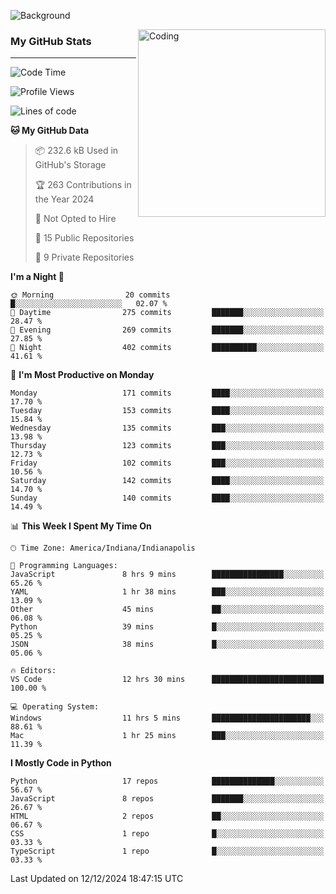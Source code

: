 ![Background](https://github.com/Nguyen-Noah/Nguyen-Noah/assets/112649680/f5d2296f-0508-400c-abcf-47c085708a2a)

<img align="right" alt="Coding" width="300" src="https://cdn.dribbble.com/users/1277312/screenshots/14733298/media/39b1045e593737587dd60e42c8422d1f.gif" >

### My GitHub Stats
---
<!--START_SECTION:waka-->
![Code Time](http://img.shields.io/badge/Code%20Time-335%20hrs%2030%20mins-blue)

![Profile Views](http://img.shields.io/badge/Profile%20Views-3-blue)

![Lines of code](https://img.shields.io/badge/From%20Hello%20World%20I%27ve%20Written-3.1%20million%20lines%20of%20code-blue)

**🐱 My GitHub Data** 

> 📦 232.6 kB Used in GitHub's Storage 
 > 
> 🏆 263 Contributions in the Year 2024
 > 
> 🚫 Not Opted to Hire
 > 
> 📜 15 Public Repositories 
 > 
> 🔑 9 Private Repositories 
 > 
**I'm a Night 🦉** 

```text
🌞 Morning                20 commits          █░░░░░░░░░░░░░░░░░░░░░░░░   02.07 % 
🌆 Daytime                275 commits         ███████░░░░░░░░░░░░░░░░░░   28.47 % 
🌃 Evening                269 commits         ███████░░░░░░░░░░░░░░░░░░   27.85 % 
🌙 Night                  402 commits         ██████████░░░░░░░░░░░░░░░   41.61 % 
```
📅 **I'm Most Productive on Monday** 

```text
Monday                   171 commits         ████░░░░░░░░░░░░░░░░░░░░░   17.70 % 
Tuesday                  153 commits         ████░░░░░░░░░░░░░░░░░░░░░   15.84 % 
Wednesday                135 commits         ███░░░░░░░░░░░░░░░░░░░░░░   13.98 % 
Thursday                 123 commits         ███░░░░░░░░░░░░░░░░░░░░░░   12.73 % 
Friday                   102 commits         ███░░░░░░░░░░░░░░░░░░░░░░   10.56 % 
Saturday                 142 commits         ████░░░░░░░░░░░░░░░░░░░░░   14.70 % 
Sunday                   140 commits         ████░░░░░░░░░░░░░░░░░░░░░   14.49 % 
```


📊 **This Week I Spent My Time On** 

```text
🕑︎ Time Zone: America/Indiana/Indianapolis

💬 Programming Languages: 
JavaScript               8 hrs 9 mins        ████████████████░░░░░░░░░   65.26 % 
YAML                     1 hr 38 mins        ███░░░░░░░░░░░░░░░░░░░░░░   13.09 % 
Other                    45 mins             ██░░░░░░░░░░░░░░░░░░░░░░░   06.08 % 
Python                   39 mins             █░░░░░░░░░░░░░░░░░░░░░░░░   05.25 % 
JSON                     38 mins             █░░░░░░░░░░░░░░░░░░░░░░░░   05.06 % 

🔥 Editors: 
VS Code                  12 hrs 30 mins      █████████████████████████   100.00 % 

💻 Operating System: 
Windows                  11 hrs 5 mins       ██████████████████████░░░   88.61 % 
Mac                      1 hr 25 mins        ███░░░░░░░░░░░░░░░░░░░░░░   11.39 % 
```

**I Mostly Code in Python** 

```text
Python                   17 repos            ██████████████░░░░░░░░░░░   56.67 % 
JavaScript               8 repos             ███████░░░░░░░░░░░░░░░░░░   26.67 % 
HTML                     2 repos             ██░░░░░░░░░░░░░░░░░░░░░░░   06.67 % 
CSS                      1 repo              █░░░░░░░░░░░░░░░░░░░░░░░░   03.33 % 
TypeScript               1 repo              █░░░░░░░░░░░░░░░░░░░░░░░░   03.33 % 
```




 Last Updated on 12/12/2024 18:47:15 UTC
<!--END_SECTION:waka-->

<!--
**Nguyen-Noah/Nguyen-Noah** is a ✨ _special_ ✨ repository because its `README.md` (this file) appears on your GitHub profile.

Here are some ideas to get you started:

- 🔭 I’m currently working on ...
- 🌱 I’m currently learning ...
- 👯 I’m looking to collaborate on ...
- 🤔 I’m looking for help with ...
- 💬 Ask me about ...
- 📫 How to reach me: ...
- 😄 Pronouns: ...
- ⚡ Fun fact: ...
-->
